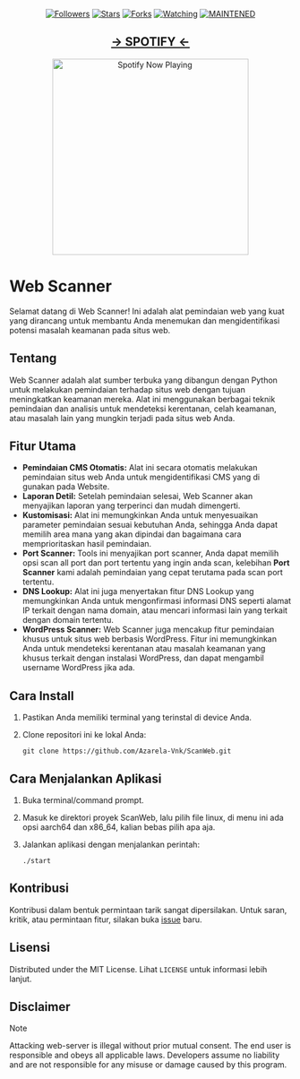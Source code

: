 
<p align="center">
<a href="https://github.com/Azarela-Vnk/followers"><img title="Followers" src="https://img.shields.io/github/followers/Azarela-Vnk?color=blue&style=flat-square"></a>
<a href="https://github.com/Azarela-Vnk/ScanWeb/stargazers/"><img title="Stars" src="https://img.shields.io/github/stars/Azarela-Vnk/ScanWeb?color=red&style=flat-square"></a>
<a href="https://github.com/Azarela-Vnk/ScanWeb/network/members"><img title="Forks" src="http://img.shields.io/github/forks/Azarela-Vnk/ScanWeb?color=red&style=flat-square"></a>
<a href="https://github.com/Azarela-Vnk/ScanWeb/watchers"><img title="Watching" src="https://img.shields.io/github/watchers/Azarela-Vnk/ScanWeb?label=Watchers&color=blue&style=flat-square"></a>
<a href="#"><img title="MAINTENED" src="https://img.shields.io/badge/MAINTENED-NO-blue.svg"</a>
</p>

</p>
<h2 align="center">-> SPOTIFY <-</h2>
<p align="center">
  <a href="https://open.spotify.com/track/5rRAOgZOAqHwUMwVAXkUYU?si=66_j1Qi3SWWI4yJLNQVQcQ" target="_blank"><img src="https://now-playing-on-spotify.vercel.app/api/spotify" alt="Spotify Now Playing" width="350"/></a>
</p>
  
# Web Scanner

Selamat datang di Web Scanner! Ini adalah alat pemindaian web yang kuat yang dirancang untuk membantu Anda menemukan dan mengidentifikasi potensi masalah keamanan pada situs web.

## Tentang

Web Scanner adalah alat sumber terbuka yang dibangun dengan Python untuk melakukan pemindaian terhadap situs web dengan tujuan meningkatkan keamanan mereka. Alat ini menggunakan berbagai teknik pemindaian dan analisis untuk mendeteksi kerentanan, celah keamanan, atau masalah lain yang mungkin terjadi pada situs web Anda.

## Fitur Utama

- **Pemindaian CMS Otomatis:** Alat ini secara otomatis melakukan pemindaian situs web Anda untuk mengidentifikasi CMS yang di gunakan pada Website.
- **Laporan Detil:** Setelah pemindaian selesai, Web Scanner akan menyajikan laporan yang terperinci dan mudah dimengerti.
- **Kustomisasi:** Alat ini memungkinkan Anda untuk menyesuaikan parameter pemindaian sesuai kebutuhan Anda, sehingga Anda dapat memilih area mana yang akan dipindai dan bagaimana cara memprioritaskan hasil pemindaian.
- **Port Scanner:** Tools ini menyajikan port scanner, Anda dapat memilih opsi scan all port dan port tertentu yang ingin anda scan, kelebihan **Port Scanner** kami adalah pemindaian yang cepat terutama pada scan port tertentu.
- **DNS Lookup:** Alat ini juga menyertakan fitur DNS Lookup yang memungkinkan Anda untuk mengonfirmasi informasi DNS seperti alamat IP terkait dengan nama domain, atau mencari informasi lain yang terkait dengan domain tertentu.
- **WordPress Scanner:** Web Scanner juga mencakup fitur pemindaian khusus untuk situs web berbasis WordPress. Fitur ini memungkinkan Anda untuk mendeteksi kerentanan atau masalah keamanan yang khusus terkait dengan instalasi WordPress, dan dapat mengambil username WordPress jika ada.

## Cara Install

1. Pastikan Anda memiliki terminal yang terinstal di device Anda.
2. Clone repositori ini ke lokal Anda:

    ```
    git clone https://github.com/Azarela-Vnk/ScanWeb.git
    ```

## Cara Menjalankan Aplikasi

1. Buka terminal/command prompt.
2. Masuk ke direktori proyek ScanWeb, lalu pilih file linux, di menu ini ada opsi aarch64 dan x86_64, kalian bebas pilih apa aja.
3. Jalankan aplikasi dengan menjalankan perintah:

    ```
    ./start
    ```

## Kontribusi

Kontribusi dalam bentuk permintaan tarik sangat dipersilakan. Untuk saran, kritik, atau permintaan fitur, silakan buka [issue](https://github.com/Azarela-Vnk/ScanWeb/issues) baru.

## Lisensi

Distributed under the MIT License. Lihat `LICENSE` untuk informasi lebih lanjut.

## Disclaimer
> [!NOTE]
> Attacking web-server is illegal without prior mutual consent. The end user is responsible and obeys all applicable laws.
> Developers assume no liability and are not responsible for any misuse or damage caused by this program.
